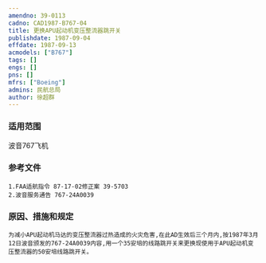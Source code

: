 ```yaml
---
amendno: 39-0113  
cadno: CAD1987-B767-04  
title: 更换APU起动机变压整流器跳开关  
publishdate: 1987-09-04  
effdate: 1987-09-13  
acmodels: ["B767"]  
tags: []  
engs: []  
pns: []  
mfrs: ["Boeing"]  
admins: 民航总局  
author: 徐超群  
---
```

  
### 适用范围  
波音767飞机  
  
<!--more-->  
### 参考文件  
    1.FAA适航指令 87-17-02修正案 39-5703  
    2.波音服务通告 767-24A0039  
  
### 原因、措施和规定  
    为减小APU起动机马达的变压整流器过热造成的火灾危害,在此AD生效后三个月内,按1987年3月12日波音颁发的767-24A0039内容,用一个35安培的线路跳开关来更换现使用于APU起动机变压整流器的50安培线路跳开关。  
